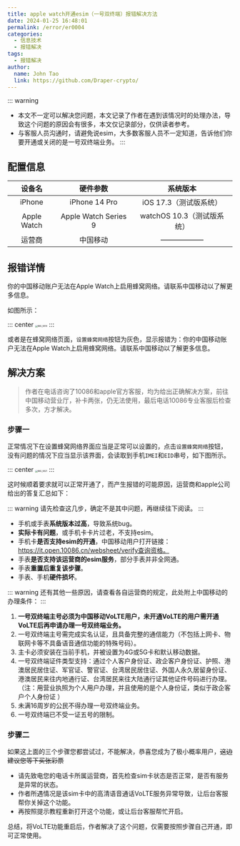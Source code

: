 ```yaml
---
title: apple watch开通esim（一号双终端）报错解决方法
date: 2024-01-25 16:48:01
permalink: /error/er0004
categories: 
  - 信息技术
  - 报错解决
tags: 
  - 报错解决
author: 
  name: John Tao
  link: https://github.com/Draper-crypto/
---
```


::: warning

- 本文不一定可以解决您问题，本文记录了作者在遇到该情况时的处理办法，导致这个问题的原因会有很多，本文仅记录部分，仅供读者参考。
- 与客服人员沟通时，请避免说esim，大多数客服人员不一定知道，告诉他们你要开通或关闭的是一号双终端业务。
:::

## 配置信息

|   设备名    |       硬件参数       |          系统版本          |
| :---------: | :------------------: | :------------------------: |
|   iPhone    |    iPhone 14 Pro     |   iOS 17.3（测试版系统）   |
| Apple Watch | Apple Watch Series 9 | watchOS 10.3（测试版系统） |
|   运营商    |       中国移动       |           ——————           |

## 报错详情

你的中国移动账户无法在Apple Watch上启用蜂窝网络。请联系中国移动以了解更多信息。

如图所示：

::: center
<img src="https://typora-img-1301299232.cos.ap-shanghai.myqcloud.com/img2/202401242048482.PNG" alt="IMG_9814" class="no-zoom" style="zoom:33%;" />
:::

或者是在蜂窝网络页面，`设置蜂窝网络`按钮为灰色，显示报错为：你的中国移动账户无法在Apple Watch上启用蜂窝网络。请联系中国移动以了解更多信息。

## 解决方案

> 作者在电话咨询了10086和apple官方客服，均为给出正确解决方案，前往中国移动营业厅，补卡两张，仍无法使用，最后电话10086专业客服后检查多次，方才解决。

### 步骤一

正常情况下在设置蜂窝网络界面应当是正常可以设置的，点击`设置蜂窝网络`按钮，没有问题的情况下应当显示该界面，会读取到手机`IMEI`和`EID`串号，如下图所示。

::: center
<img src="https://typora-img-1301299232.cos.ap-shanghai.myqcloud.com/img2/202401242112669.PNG" alt="IMG_9821" class="no-zoom" style="zoom:33%;" />
:::

这时候顺着要求就可以正常开通了，而产生报错的可能原因，运营商和apple公司给出的答复汇总如下：

::: warning
请先检查这几步，确定不是其中问题，再继续往下阅读。
:::

- 手机或手表**系统版本过高**，导致系统bug。
- **实际卡有问题**，或手机卡卡片过老，不支持esim。
- 手机卡**是否支持esim的开通**，中国移动用户打开链接：https://it.open.10086.cn/websheet/verify查询资格。
- 手表**是否支持该运营商的esim服务**，部分手表并非全网通。
- 手表**重置后重复该步骤**。
- 手表、手机**硬件损坏**。

::: warning
还有其他一些原因，请查看各自运营商的规定，此处附上中国移动的办理条件：
:::

1. **一号双终端主号必须为中国移动VoLTE用户，未开通VoLTE的用户需开通VoLTE后再申请办理一号双终端业务。** 
2. 一号双终端主号需完成实名认证，且具备完整的通信能力（不包括上网卡、物联网卡等不具备语音通信功能的特殊号码）。
3. 主卡必须安装在当前手机，并被设置为4G或5G卡和默认移动数据。 
4. 一号双终端证件类型支持：通过个人客户身份证、政企客户身份证、护照、港澳居民居住证、军官证、警官证、台湾居民居住证、外国人永久居留身份证、港澳居民来往内地通行证、台湾居民来往大陆通行证其他证件号码进行办理。 （注：用营业执照为个人用户办理，并且使用的是个人身份证，类似于政企客户个人身份证 ）
5. 未满16周岁的公民不得办理一号双终端业务。
6. 一号双终端已不受一证五号的限制。 

### 步骤二

如果这上面的三个步骤您都尝试过，不能解决，恭喜您成为了极小概率用户，~~这边建议您等下买张彩票~~

- 请先致电您的电话卡所属运营商，首先检查sim卡状态是否正常，是否有服务是异常的状态。
- 作者所遇情况是该sim卡中的高清语音通话VoLTE服务异常导致，让后台客服帮你关掉这个功能。
- 再按照提示教程重新打开这个功能，或让后台客服帮忙开启。

总结，将VoLTE功能重启后，作者解决了这个问题，仅需要按照步骤自己开通，即可正常使用。
